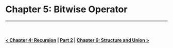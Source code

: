 Chapter 5: Bitwise Operator
====================

<hr />
<br />

#### [< Chapter 4: Recursion](./../chapter_04/note.md) | [Part 2](./../part_2.md) | [Chapter 6: Structure and Union >](./../chapter_06/note.md)